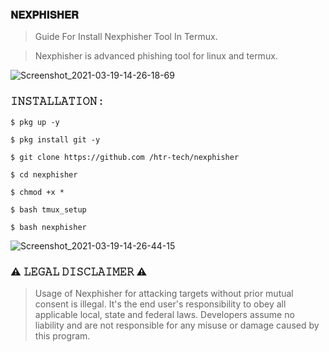 ### 𝐍𝐄𝐗𝐏𝐇𝐈𝐒𝐇𝐄𝐑

> Guide For Install Nexphisher Tool In Termux.
  
> Nexphisher is advanced phishing tool for linux and termux.  

![Screenshot_2021-03-19-14-26-18-69](https://user-images.githubusercontent.com/75029023/111818485-310ca780-891a-11eb-9dae-fba60f647326.jpg)

### 𝙸𝙽𝚂𝚃𝙰𝙻𝙻𝙰𝚃𝙸𝙾𝙽 :  
```
$ pkg up -y  
```
```
$ pkg install git -y 
```
```
$ git clone https://github.com /htr-tech/nexphisher  
```
```
$ cd nexphisher  
```
```
$ chmod +x *  
```
```
$ bash tmux_setup  
```
```
$ bash nexphisher
```

![Screenshot_2021-03-19-14-26-44-15](https://user-images.githubusercontent.com/75029023/111818746-7fba4180-891a-11eb-9bcf-cdc53fe8bfbd.jpg)

### ⚠️ 𝙻𝙴𝙶𝙰𝙻 𝙳𝙸𝚂𝙲𝙻𝙰𝙸𝙼𝙴𝚁 ⚠️ 
> Usage of Nexphisher for attacking targets without prior mutual consent is illegal. It's the end user's responsibility to obey all applicable local, state and federal laws. Developers assume no liability and are not responsible for any misuse or damage caused by this program.
